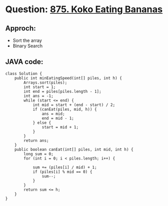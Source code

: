 # Question: [875. Koko Eating Bananas](https://leetcode.com/problems/koko-eating-bananas/)

## Approch:

- Sort the array
- Binary Search

## JAVA code:

```
class Solution {
    public int minEatingSpeed(int[] piles, int h) {
        Arrays.sort(piles);
        int start = 1;
        int end = piles[piles.length - 1];
        int ans = -1;
        while (start <= end) {
            int mid = start + (end - start) / 2;
            if (canEat(piles, mid, h)) {
                ans = mid;
                end = mid - 1;
            } else {
                start = mid + 1;
            }
        }
        return ans;
    }
    public boolean canEat(int[] piles, int mid, int h) {
        long sum = 0;
        for (int i = 0; i < piles.length; i++) {

            sum += (piles[i] / mid) + 1;
            if (piles[i] % mid == 0) {
                sum--;
            }
        }
        return sum <= h;
    }
}
```

